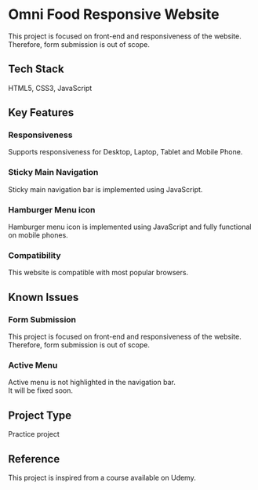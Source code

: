 # Omni Food Responsive Website

This project is focused on front-end and responsiveness of the website. Therefore, form submission is out of scope.

## Tech Stack

HTML5, CSS3, JavaScript

## Key Features

### Responsiveness

Supports responsiveness for Desktop, Laptop, Tablet and Mobile Phone.

### Sticky Main Navigation

Sticky main navigation bar is implemented using JavaScript.

### Hamburger Menu icon

Hamburger menu icon is implemented using JavaScript and fully functional on mobile phones.

### Compatibility

This website is compatible with most popular browsers.

## Known Issues

### Form Submission

This project is focused on front-end and responsiveness of the website. Therefore, form submission is out of scope.

### Active Menu

Active menu is not highlighted in the navigation bar.\
It will be fixed soon.

## Project Type

Practice project

## Reference

This project is inspired from a course available on Udemy.
